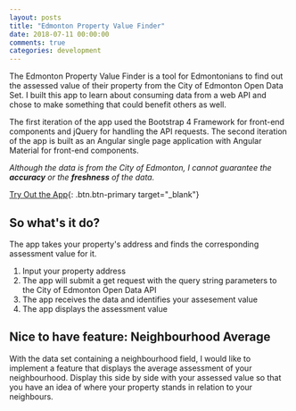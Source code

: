 ```yaml
---
layout: posts
title: "Edmonton Property Value Finder"
date: 2018-07-11 00:00:00
comments: true
categories: development
---
```


The Edmonton Property Value Finder is a tool for Edmontonians to find out the assessed value of their property from the City of Edmonton Open Data Set. I built this app to learn about consuming data from a web API and chose to make something that could benefit others as well.

The first iteration of the app used the Bootstrap 4 Framework for front-end components and jQuery for handling the API requests. The second iteration of the app is built as an Angular single page application with Angular Material for front-end components.

*Although the data is from the City of Edmonton, I cannot guarantee the **accuracy** or the **freshness** of the data.*

[Try Out the App](https://yegpropertyassessment.hubertlin.me/address-search){: .btn.btn-primary target="_blank"}

## So what's it do?

The app takes your property's address and finds the corresponding assessment value for it.

1. Input your property address
2. The app will submit a get request with the query string parameters to the City of Edmonton Open Data API
3. The app receives the data and identifies your assesement value
4. The app displays the assessment value

## Nice to have feature: Neighbourhood Average

With the data set containing a neighbourhood field, I would like to implement a feature that displays the average assessment of your neighbourhood. Display this side by side with your assessed value so that you have an idea of where your property stands in relation to your neighbours.